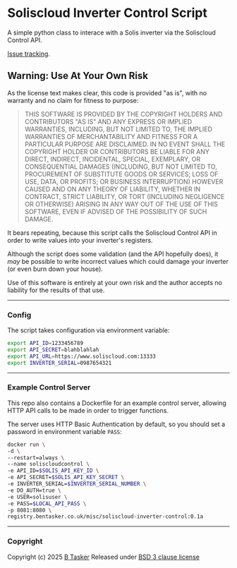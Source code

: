 # Soliscloud Inverter Control Script

A simple python class to interace with a Solis inverter via the Soliscloud Control API.

[Issue tracking](https://projects.bentasker.co.uk/gils_projects/project/misc/soliscloud-inverter-control.html).


## Warning: Use At Your Own Risk

As the license text makes clear, this code is provided "as is", with no warranty and no claim for fitness to purpose:

> THIS SOFTWARE IS PROVIDED BY THE COPYRIGHT HOLDERS AND CONTRIBUTORS "AS IS" AND ANY
EXPRESS OR IMPLIED WARRANTIES, INCLUDING, BUT NOT LIMITED TO, THE IMPLIED WARRANTIES OF
MERCHANTABILITY AND FITNESS FOR A PARTICULAR PURPOSE ARE DISCLAIMED. IN NO EVENT SHALL THE
COPYRIGHT HOLDER OR CONTRIBUTORS BE LIABLE FOR ANY DIRECT, INDIRECT, INCIDENTAL, SPECIAL,
EXEMPLARY, OR CONSEQUENTIAL DAMAGES (INCLUDING, BUT NOT LIMITED TO, PROCUREMENT OF
SUBSTITUTE GOODS OR SERVICES; LOSS OF USE, DATA, OR PROFITS; OR BUSINESS INTERRUPTION)
HOWEVER CAUSED AND ON ANY THEORY OF LIABILITY, WHETHER IN CONTRACT, STRICT LIABILITY, OR
TORT (INCLUDING NEGLIGENCE OR OTHERWISE) ARISING IN ANY WAY OUT OF THE USE OF THIS
SOFTWARE, EVEN IF ADVISED OF THE POSSIBILITY OF SUCH DAMAGE.

It bears repeating, because this script calls the Soliscloud Control API in order to write values into your inverter's registers.

Although the script does some validation (and the API hopefully does), it _may_ be possible to write incorrect values which could damage your inverter (or even burn down your house).

Use of this software is entirely at your own risk and the author accepts no liability for the results of that use.


---

### Config

The script takes configuration via environment variable:
```sh
export API_ID=1233456789
export API_SECRET=blahblahlah
export API_URL=https://www.soliscloud.com:13333
export INVERTER_SERIAL=0987654321
```

---

### Example Control Server

This repo also contains a Dockerfile for an example control server, allowing HTTP API calls to be made in order to trigger functions.

The server uses HTTP Basic Authentication by default, so you should set a password in environment variable `PASS`:

```sh
docker run \
-d \
--restart=always \
--name soliscloudcontrol \
-e API_ID=$SOLIS_API_KEY_ID \
-e API_SECRET=$SOLIS_API_KEY_SECRET \
-e INVERTER_SERIAL=$INVERTER_SERIAL_NUMBER \
-e DO_AUTH=true \
-e USER=solisuser \
-e PASS=$LOCAL_API_PASS \
-p 8081:8080 \
registry.bentasker.co.uk/misc/soliscloud-inverter-control:0.1a
```



---

### Copyright

Copyright (c) 2025 [B Tasker](https://www.bentasker.co.uk)
Released under [BSD 3 clause license](https://www.bentasker.co.uk/pages/licenses/bsd-3-clause.html)
